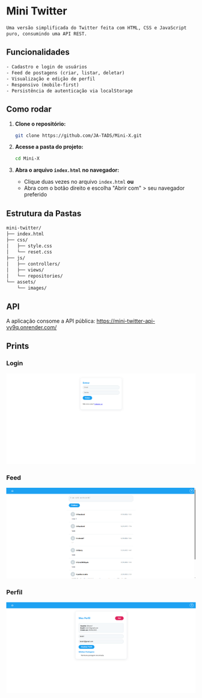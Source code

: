 # Mini Twitter

    Uma versão simplificada do Twitter feita com HTML, CSS e JavaScript puro, consumindo uma API REST.

## Funcionalidades
    - Cadastro e login de usuários
    - Feed de postagens (criar, listar, deletar)
    - Visualização e edição de perfil
    - Responsivo (mobile-first)
    - Persistência de autenticação via localStorage

## Como rodar

1. **Clone o repositório:**

   ```sh
   git clone https://github.com/JA-TADS/Mini-X.git
   ```

2. **Acesse a pasta do projeto:**

   ```sh
   cd Mini-X
   ```

3. **Abra o arquivo `index.html` no navegador:**

   - Clique duas vezes no arquivo `index.html`
   **ou**
   - Abra com o botão direito e escolha "Abrir com" > seu navegador preferido

## Estrutura da Pastas
```
mini-twitter/
├── index.html
├── css/
│   ├── style.css
│   └── reset.css
├── js/
│   ├── controllers/
│   ├── views/
│   └── repositories/
└── assets/
    └── images/
```

## API
A aplicação consome a API pública: https://mini-twitter-api-vy9q.onrender.com/

## Prints

### Login 
![Login](assets/images/login.png)

### Feed
![Feed](assets/images/feed.png)

### Perfil
![Perfil](assets/images/perfil.png)
